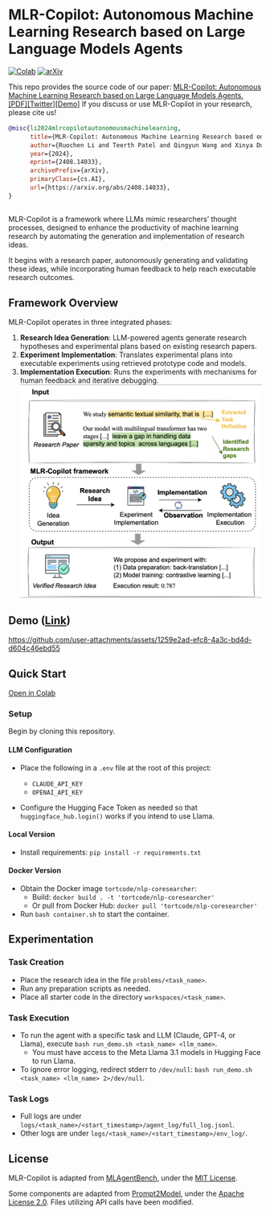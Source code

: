 # MLR-Copilot: Autonomous Machine Learning Research based on Large Language Models Agents
[![Colab](https://colab.research.google.com/assets/colab-badge.svg)](https://colab.research.google.com/drive/1aMh94R1Nl6r0wTzRVJFzsx-S3pwadmFD?usp=sharing)
[![arXiv](https://img.shields.io/badge/arXiv-2310.01783-b31b1b.svg)](https://www.arxiv.org/abs/2408.14033)

This repo provides the source code of our paper: [MLR-Copilot: Autonomous Machine Learning Research based on Large Language Models Agents.](https://www.arxiv.org/abs/2408.14033)
[[PDF]](https://www.arxiv.org/pdf/2408.14033)[[Twitter]](https://x.com/Xinya16/status/1829962980999774481)[[Demo]](https://huggingface.co/spaces/du-lab/MLR-Copilot) If you discuss or use MLR-Copilot in your research, please cite us!
```bibtex
@misc{li2024mlrcopilotautonomousmachinelearning,
      title={MLR-Copilot: Autonomous Machine Learning Research based on Large Language Models Agents}, 
      author={Ruochen Li and Teerth Patel and Qingyun Wang and Xinya Du},
      year={2024},
      eprint={2408.14033},
      archivePrefix={arXiv},
      primaryClass={cs.AI},
      url={https://arxiv.org/abs/2408.14033}, 
}
```

##

MLR-Copilot is a framework where LLMs mimic researchers’ thought processes, designed to enhance the productivity of machine learning research by automating the generation and implementation of research ideas.

It begins with a research paper, autonomously generating and validating these ideas, while incorporating human feedback to help reach executable research outcomes.


## Framework Overview

MLR-Copilot operates in three integrated phases:

1. **Research Idea Generation**: LLM-powered agents generate research hypotheses and experimental plans based on existing research papers.
2. **Experiment Implementation**: Translates experimental plans into executable experiments using retrieved prototype code and models.
3. **Implementation Execution**: Runs the experiments with mechanisms for human feedback and iterative debugging.
![MLR-Copilot Framework](gif/figure1.png)


## Demo  ([Link](https://huggingface.co/spaces/du-lab/MLR-Copilot))

https://github.com/user-attachments/assets/1259e2ad-efc8-4a3c-bd4d-d604c46ebd55



## Quick Start

[Open in Colab](https://colab.research.google.com/drive/1aMh94R1Nl6r0wTzRVJFzsx-S3pwadmFD?usp=sharing)


### Setup

Begin by cloning this repository.

#### LLM Configuration

- Place the following in a `.env` file at the root of this project:
  - `CLAUDE_API_KEY`
  - `OPENAI_API_KEY`

- Configure the Hugging Face Token as needed so that `huggingface_hub.login()` works if you intend to use Llama.

#### Local Version

- Install requirements: `pip install -r requirements.txt`

#### Docker Version

- Obtain the Docker image `tortcode/nlp-coresearcher`:
  - Build: `docker build . -t 'tortcode/nlp-coresearcher'`
  - Or pull from Docker Hub: `docker pull 'tortcode/nlp-coresearcher'`
- Run `bash container.sh` to start the container.

## Experimentation

### Task Creation

- Place the research idea in the file `problems/<task_name>`.
- Run any preparation scripts as needed.
- Place all starter code in the directory `workspaces/<task_name>`.

### Task Execution

- To run the agent with a specific task and LLM (Claude, GPT-4, or Llama), execute `bash run_demo.sh <task_name> <llm_name>`.
  - You must have access to the Meta Llama 3.1 models in Hugging Face to run Llama.
- To ignore error logging, redirect stderr to `/dev/null`: `bash run_demo.sh <task_name> <llm_name> 2>/dev/null`.

### Task Logs

- Full logs are under `logs/<task_name>/<start_timestamp>/agent_log/full_log.jsonl`.
- Other logs are under `logs/<task_name>/<start_timestamp>/env_log/`.

## License

MLR-Copilot is adapted from [MLAgentBench](https://github.com/snap-stanford/MLAgentBench), under the [MIT License](https://github.com/snap-stanford/MLAgentBench/blob/main/LICENSE).

Some components are adapted from [Prompt2Model](https://github.com/neulab/prompt2model/), under the [Apache License 2.0](https://github.com/neulab/prompt2model/blob/main/LICENSE). Files utilizing API calls have been modified.
